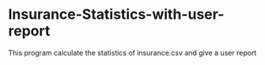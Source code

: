 # Insurance-Statistics-with-user-report
This program calculate the statistics of insurance.csv and give a user report
